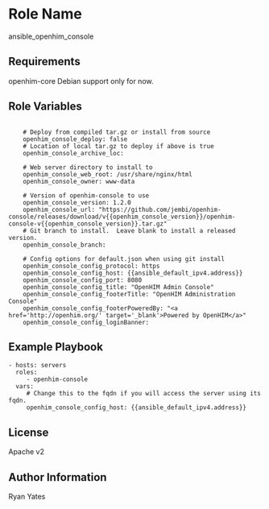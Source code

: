 Role Name
=========

ansible_openhim_console


Requirements
------------

openhim-core
Debian support only for now.

Role Variables
--------------
````
    
    # Deploy from compiled tar.gz or install from source
    openhim_console_deploy: false
    # Location of local tar.gz to deploy if above is true
    openhim_console_archive_loc:

    # Web server directory to install to
    openhim_console_web_root: /usr/share/nginx/html
    openhim_console_owner: www-data

    # Version of openhim-console to use
    openhim_console_version: 1.2.0
    openhim_console_url: "https://github.com/jembi/openhim-console/releases/download/v{{openhim_console_version}}/openhim-console-v{{openhim_console_version}}.tar.gz"
    # Git branch to install.  Leave blank to install a released version.
    openhim_console_branch:

    # Config options for default.json when using git install
    openhim_console_config_protocol: https
    openhim_console_config_host: {{ansible_default_ipv4.address}}
    openhim_console_config_port: 8080
    openhim_console_config_title: "OpenHIM Admin Console"
    openhim_console_config_footerTitle: "OpenHIM Administration Console"
    openhim_console_config_footerPoweredBy: "<a href='http://openhim.org/' target='_blank'>Powered by OpenHIM</a>"
    openhim_console_config_loginBanner:

````


Example Playbook
----------------

    - hosts: servers
      roles:
         - openhim-console
      vars:
         # Change this to the fqdn if you will access the server using its fqdn.
       	 openhim_console_config_host: {{ansible_default_ipv4.address}}

License
-------

Apache v2

Author Information
------------------

Ryan Yates
